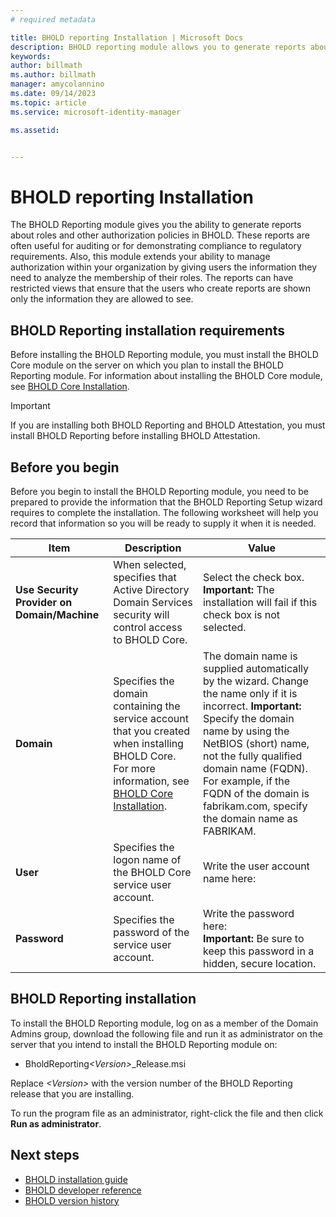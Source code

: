 ```yaml
---
# required metadata

title: BHOLD reporting Installation | Microsoft Docs
description: BHOLD reporting module allows you to generate reports about roles and authorization policies
keywords:
author: billmath
ms.author: billmath
manager: amycolannino
ms.date: 09/14/2023
ms.topic: article
ms.service: microsoft-identity-manager

ms.assetid:


---
```



# BHOLD reporting Installation

The BHOLD Reporting module gives you the ability to generate reports about roles and other authorization policies in BHOLD. These reports are often useful for auditing or for demonstrating compliance to regulatory requirements. Also, this module extends your ability to manage authorization within your organization by giving users the information they need to analyze the membership of their roles. The reports can have restricted views that ensure that the users who create reports are shown only the information they are allowed to see.

## BHOLD Reporting installation requirements

Before installing the BHOLD Reporting module, you must install the BHOLD Core module on the server on which you plan to install the BHOLD Reporting module. For information about installing the BHOLD Core module, see [BHOLD Core Installation](https://technet.microsoft.com/library/jj134095(v=ws.10).aspx).

> [!IMPORTANT]
> If you are installing both BHOLD Reporting and BHOLD Attestation, you must install BHOLD Reporting before installing BHOLD Attestation.

## Before you begin

Before you begin to install the BHOLD Reporting module, you need to be prepared to provide the information that the BHOLD Reporting Setup wizard requires to complete the installation. The following worksheet will help you record that information so you will be ready to supply it when it is needed.

| **Item**                                    | **Description**                                                                                                                                                                                                           | **Value**                                                                                                                                                                                                                                                                                                            |
|---------------------------------------------|---------------------------------------------------------------------------------------------------------------------------------------------------------------------------------------------------------------------------|----------------------------------------------------------------------------------------------------------------------------------------------------------------------------------------------------------------------------------------------------------------------------------------------------------------------|
| **Use Security Provider on Domain/Machine** | When selected, specifies that Active Directory Domain Services security will control access to BHOLD Core.                                                                                                                | Select the check box. </br>**Important:** The installation will fail if this check box is not selected.                                                                                                                                                                                                                   |
| **Domain**                                  | Specifies the domain containing the service account that you created when installing BHOLD Core. For more information, see [BHOLD Core Installation](https://technet.microsoft.com/library/jj134095(v=ws.10).aspx). | The domain name is supplied automatically by the wizard. Change the name only if it is incorrect. **Important:** Specify the domain name by using the NetBIOS (short) name, not the fully qualified domain name (FQDN). For example, if the FQDN of the domain is fabrikam.com, specify the domain name as FABRIKAM. |
| **User**                                    | Specifies the logon name of the BHOLD Core service user account.                                                                                                                                                          | Write the user account name here:                                                                                                                                                                                                                                                                                    |
| **Password**                                | Specifies the password of the service user account.                                                                                                                                                                       | Write the password here: </br>**Important:** Be sure to keep this password in a hidden, secure location.                                                                                                                                                                                                                  |

## BHOLD Reporting installation

To install the BHOLD Reporting module, log on as a member of the Domain Admins group, download the following file and run it as administrator on the server that you intend to install the BHOLD Reporting module on:

- BholdReporting<em>\<Version\></em>\_Release.msi

Replace *\<Version\>* with the version number of the BHOLD Reporting release that you are installing.

To run the program file as an administrator, right-click the file and then click **Run as administrator**.

## Next steps

- [BHOLD installation guide](bhold-installation-guide.md)
- [BHOLD developer reference](../reference/mim2016-bhold-developer-reference.md)
- [BHOLD version history](../reference/version-bhold-history.md)
